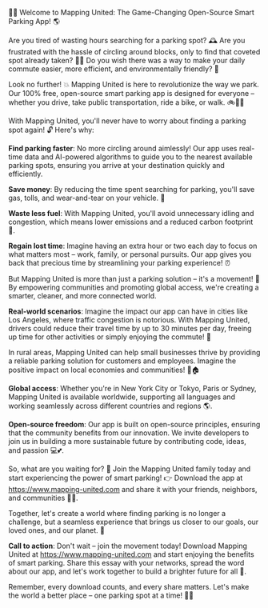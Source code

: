 🚗💡 Welcome to Mapping United: The Game-Changing Open-Source Smart Parking App! 🌎

Are you tired of wasting hours searching for a parking spot? 🕰️ Are you frustrated with the hassle of circling around blocks, only to find that coveted spot already taken? 🙅‍♂️ Do you wish there was a way to make your daily commute easier, more efficient, and environmentally friendly? 🌟

Look no further! 💥 Mapping United is here to revolutionize the way we park. Our 100% free, open-source smart parking app is designed for everyone – whether you drive, take public transportation, ride a bike, or walk. 🚲🚌💨

With Mapping United, you'll never have to worry about finding a parking spot again! 🔓 Here's why:

**Find parking faster**: No more circling around aimlessly! Our app uses real-time data and AI-powered algorithms to guide you to the nearest available parking spots, ensuring you arrive at your destination quickly and efficiently.

**Save money**: By reducing the time spent searching for parking, you'll save gas, tolls, and wear-and-tear on your vehicle. 💸

**Waste less fuel**: With Mapping United, you'll avoid unnecessary idling and congestion, which means lower emissions and a reduced carbon footprint 🌿.

**Regain lost time**: Imagine having an extra hour or two each day to focus on what matters most – work, family, or personal pursuits. Our app gives you back that precious time by streamlining your parking experience! ⏰

But Mapping United is more than just a parking solution – it's a movement! 🌈 By empowering communities and promoting global access, we're creating a smarter, cleaner, and more connected world.

**Real-world scenarios**: Imagine the impact our app can have in cities like Los Angeles, where traffic congestion is notorious. With Mapping United, drivers could reduce their travel time by up to 30 minutes per day, freeing up time for other activities or simply enjoying the commute! 🌆

In rural areas, Mapping United can help small businesses thrive by providing a reliable parking solution for customers and employees. Imagine the positive impact on local economies and communities! 💼🏠

**Global access**: Whether you're in New York City or Tokyo, Paris or Sydney, Mapping United is available worldwide, supporting all languages and working seamlessly across different countries and regions 🌎.

**Open-source freedom**: Our app is built on open-source principles, ensuring that the community benefits from our innovation. We invite developers to join us in building a more sustainable future by contributing code, ideas, and passion 💻💕.

So, what are you waiting for? 🤔 Join the Mapping United family today and start experiencing the power of smart parking! 👉 Download the app at https://www.mapping-united.com and share it with your friends, neighbors, and communities 📱👫.

Together, let's create a world where finding parking is no longer a challenge, but a seamless experience that brings us closer to our goals, our loved ones, and our planet. 🌟

**Call to action**: Don't wait – join the movement today! Download Mapping United at https://www.mapping-united.com and start enjoying the benefits of smart parking. Share this essay with your networks, spread the word about our app, and let's work together to build a brighter future for all 💫.

Remember, every download counts, and every share matters. Let's make the world a better place – one parking spot at a time! 🚗💪